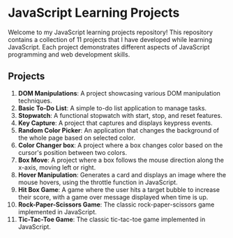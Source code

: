 # JavaScript Learning Projects

Welcome to my JavaScript learning projects repository! This repository contains a collection of 11 projects that I have developed while learning JavaScript. Each project demonstrates different aspects of JavaScript programming and web development skills.

## Projects

1. **DOM Manipulations**: A project showcasing various DOM manipulation techniques.
2. **Basic To-Do List**: A simple to-do list application to manage tasks.
3. **Stopwatch**: A functional stopwatch with start, stop, and reset features.
4. **Key Capture**: A project that captures and displays keypress events.
5. **Random Color Picker**: An application that changes the background of the whole page based on selected color.
6. **Color Changer box**: A project where a box changes color based on the cursor's position between two colors.
7. **Box Move**: A project where a box follows the mouse direction along the x-axis, moving left or right.
8. **Hover Manipulation**: Generates a card and displays an image where the mouse hovers, using the throttle function in JavaScript.
9. **Hit Box Game**: A game where the user hits a target bubble to increase their score, with a game over message displayed when time is up.
10. **Rock-Paper-Scissors Game**: The classic rock-paper-scissors game implemented in JavaScript.
11. **Tic-Tac-Toe Game**: The classic tic-tac-toe game implemented in JavaScript.
